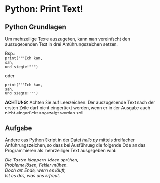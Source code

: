 # Python: Print Text!

## Python Grundlagen
Um mehrzeilige Texte auszugeben, kann man vereinfacht den auszugebenden Text in drei Anführungszeichen setzen.  

Bsp.:  
`print("""Ich kam,`  
`sah,`  
`und siegte!""")`  

oder

`print('''Ich kam,`  
`sah,`  
`und siegte!''')`  

**ACHTUNG:** Achten Sie auf Leerzeichen. Der auszugebende Text nach der ersten Zeile darf nicht eingerückt werden, wenn er in der Ausgabe auch nicht eingerückt angezeigt werden soll.

## Aufgabe
Ändere das Python Skript in der Datei *hello.py* mittels dreifacher Anführungszeichen, so dass bei Ausführung die folgende Ode an das Programmieren als mehrzeiliger Text ausgegeben wird:

*Die Tasten klappern, Ideen sprühen,  
Probleme lösen, Fehler mühen.  
Doch am Ende, wenn es läuft,  
Ist es das, was uns erfreut.*
